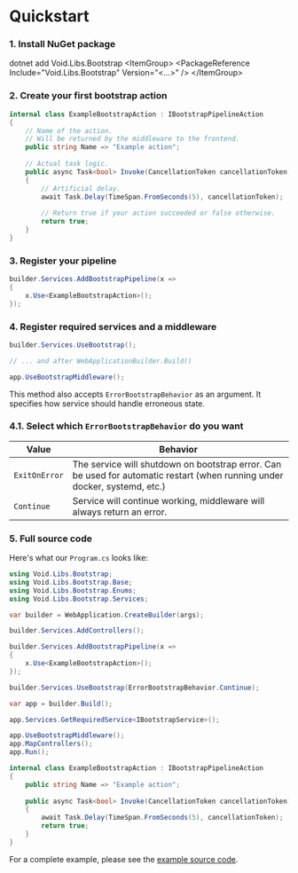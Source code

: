 # Quickstart

### 1. Install NuGet package

<tabs>
    <tab id="dotnet-CLI-install" title="dotnet CLI">
        <code-block lang="shell">
            dotnet add Void.Libs.Bootstrap
        </code-block>
    </tab>
    <tab id="csproj-install" title=".csproj">
        <code-block lang="xml">
            &lt;ItemGroup&gt;
              &lt;PackageReference Include=&quot;Void.Libs.Bootstrap&quot; Version=&quot;&lt;...&gt;&quot; /&gt;
            &lt;/ItemGroup&gt;
        </code-block>
    </tab>
</tabs>

### 2. Create your first bootstrap action

```C#
internal class ExampleBootstrapAction : IBootstrapPipelineAction
{
    // Name of the action.
    // Will be returned by the middleware to the frontend.
    public string Name => "Example action";
    
    // Actual task logic.
    public async Task<bool> Invoke(CancellationToken cancellationToken)
    {
        // Artificial delay.
        await Task.Delay(TimeSpan.FromSeconds(5), cancellationToken);
        
        // Return true if your action succeeded or false otherwise.
        return true;
    }
}
```

### 3. Register your pipeline

```C#
builder.Services.AddBootstrapPipeline(x =>
{
    x.Use<ExampleBootstrapAction>();
});
```

### 4. Register required services and a middleware

```C#
builder.Services.UseBootstrap();

// ... and after WebApplicationBuilder.Build()

app.UseBootstrapMiddleware();
```

This method also accepts `ErrorBootstrapBehavior` as an argument. It specifies how service should handle erroneous state.

### 4.1. Select which `ErrorBootstrapBehavior` do you want

| Value         | Behavior                                                                                                                   |
|---------------|----------------------------------------------------------------------------------------------------------------------------|
| `ExitOnError` | The service will shutdown on bootstrap error. Can be used for automatic restart (when running under docker, systemd, etc.) |
| `Continue`    | Service will continue working, middleware will always return an error.                                                     |


### 5. Full source code

Here's what our `Program.cs` looks like:

```C#
using Void.Libs.Bootstrap;
using Void.Libs.Bootstrap.Base;
using Void.Libs.Bootstrap.Enums;
using Void.Libs.Bootstrap.Services;

var builder = WebApplication.CreateBuilder(args);

builder.Services.AddControllers();

builder.Services.AddBootstrapPipeline(x =>
{
    x.Use<ExampleBootstrapAction>();
});

builder.Services.UseBootstrap(ErrorBootstrapBehavior.Continue);

var app = builder.Build();

app.Services.GetRequiredService<IBootstrapService>();

app.UseBootstrapMiddleware();
app.MapControllers();
app.Run();

internal class ExampleBootstrapAction : IBootstrapPipelineAction
{
    public string Name => "Example action";
    
    public async Task<bool> Invoke(CancellationToken cancellationToken)
    {
        await Task.Delay(TimeSpan.FromSeconds(5), cancellationToken);
        return true;
    }
}
```

For a complete example, please see the [example source code](https://github.com/0x25CBFC4F/Void.Libs.Bootstrap/tree/main/src/Void.Libs.Bootstrap.Example).
